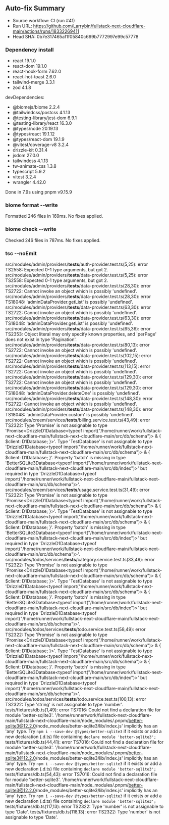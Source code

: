 ## Auto-fix Summary
- Source workflow: CI (run #41)
- Run URL: https://github.com/Larrybin/fullstack-next-cloudflare-main/actions/runs/18332269411
- Head SHA: 0b7e317465af1f05840c699b7772997e99c57778

### Dependency install
+ react 19.1.0
+ react-dom 19.1.0
+ react-hook-form 7.62.0
+ react-hot-toast 2.6.0
+ tailwind-merge 3.3.1
+ zod 4.1.8

devDependencies:
+ @biomejs/biome 2.2.4
+ @tailwindcss/postcss 4.1.13
+ @testing-library/jest-dom 6.9.1
+ @testing-library/react 16.3.0
+ @types/node 20.19.13
+ @types/react 19.1.12
+ @types/react-dom 19.1.9
+ @vitest/coverage-v8 3.2.4
+ drizzle-kit 0.31.4
+ jsdom 27.0.0
+ tailwindcss 4.1.13
+ tw-animate-css 1.3.8
+ typescript 5.9.2
+ vitest 3.2.4
+ wrangler 4.42.0

Done in 7.9s using pnpm v9.15.9
### biome format --write
Formatted 246 files in 169ms. No fixes applied.
### biome check --write
Checked 246 files in 787ms. No fixes applied.
### tsc --noEmit
src/modules/admin/providers/__tests__/auth-provider.test.ts(5,25): error TS2558: Expected 0-1 type arguments, but got 2.
src/modules/admin/providers/__tests__/data-provider.test.ts(5,25): error TS2558: Expected 0-1 type arguments, but got 2.
src/modules/admin/providers/__tests__/data-provider.test.ts(28,30): error TS2722: Cannot invoke an object which is possibly 'undefined'.
src/modules/admin/providers/__tests__/data-provider.test.ts(28,30): error TS18048: 'adminDataProvider.getList' is possibly 'undefined'.
src/modules/admin/providers/__tests__/data-provider.test.ts(63,30): error TS2722: Cannot invoke an object which is possibly 'undefined'.
src/modules/admin/providers/__tests__/data-provider.test.ts(63,30): error TS18048: 'adminDataProvider.getList' is possibly 'undefined'.
src/modules/admin/providers/__tests__/data-provider.test.ts(65,36): error TS2353: Object literal may only specify known properties, and 'perPage' does not exist in type 'Pagination'.
src/modules/admin/providers/__tests__/data-provider.test.ts(80,13): error TS2722: Cannot invoke an object which is possibly 'undefined'.
src/modules/admin/providers/__tests__/data-provider.test.ts(102,15): error TS2722: Cannot invoke an object which is possibly 'undefined'.
src/modules/admin/providers/__tests__/data-provider.test.ts(113,15): error TS2722: Cannot invoke an object which is possibly 'undefined'.
src/modules/admin/providers/__tests__/data-provider.test.ts(129,30): error TS2722: Cannot invoke an object which is possibly 'undefined'.
src/modules/admin/providers/__tests__/data-provider.test.ts(129,30): error TS18048: 'adminDataProvider.deleteOne' is possibly 'undefined'.
src/modules/admin/providers/__tests__/data-provider.test.ts(148,30): error TS2722: Cannot invoke an object which is possibly 'undefined'.
src/modules/admin/providers/__tests__/data-provider.test.ts(148,30): error TS18048: 'adminDataProvider.custom' is possibly 'undefined'.
src/modules/creem/services/__tests__/billing.service.test.ts(43,49): error TS2322: Type 'Promise<TestDatabase>' is not assignable to type 'Promise<DrizzleD1Database<typeof import("/home/runner/work/fullstack-next-cloudflare-main/fullstack-next-cloudflare-main/src/db/schema")> & { $client: D1Database; }>'.
  Type 'TestDatabase' is not assignable to type 'DrizzleD1Database<typeof import("/home/runner/work/fullstack-next-cloudflare-main/fullstack-next-cloudflare-main/src/db/schema")> & { $client: D1Database; }'.
    Property 'batch' is missing in type 'BetterSQLite3Database<typeof import("/home/runner/work/fullstack-next-cloudflare-main/fullstack-next-cloudflare-main/src/db/index")>' but required in type 'DrizzleD1Database<typeof import("/home/runner/work/fullstack-next-cloudflare-main/fullstack-next-cloudflare-main/src/db/schema")>'.
src/modules/creem/services/__tests__/usage.service.test.ts(31,49): error TS2322: Type 'Promise<TestDatabase>' is not assignable to type 'Promise<DrizzleD1Database<typeof import("/home/runner/work/fullstack-next-cloudflare-main/fullstack-next-cloudflare-main/src/db/schema")> & { $client: D1Database; }>'.
  Type 'TestDatabase' is not assignable to type 'DrizzleD1Database<typeof import("/home/runner/work/fullstack-next-cloudflare-main/fullstack-next-cloudflare-main/src/db/schema")> & { $client: D1Database; }'.
    Property 'batch' is missing in type 'BetterSQLite3Database<typeof import("/home/runner/work/fullstack-next-cloudflare-main/fullstack-next-cloudflare-main/src/db/index")>' but required in type 'DrizzleD1Database<typeof import("/home/runner/work/fullstack-next-cloudflare-main/fullstack-next-cloudflare-main/src/db/schema")>'.
src/modules/todos/services/__tests__/category.service.test.ts(33,49): error TS2322: Type 'Promise<TestDatabase>' is not assignable to type 'Promise<DrizzleD1Database<typeof import("/home/runner/work/fullstack-next-cloudflare-main/fullstack-next-cloudflare-main/src/db/schema")> & { $client: D1Database; }>'.
  Type 'TestDatabase' is not assignable to type 'DrizzleD1Database<typeof import("/home/runner/work/fullstack-next-cloudflare-main/fullstack-next-cloudflare-main/src/db/schema")> & { $client: D1Database; }'.
    Property 'batch' is missing in type 'BetterSQLite3Database<typeof import("/home/runner/work/fullstack-next-cloudflare-main/fullstack-next-cloudflare-main/src/db/index")>' but required in type 'DrizzleD1Database<typeof import("/home/runner/work/fullstack-next-cloudflare-main/fullstack-next-cloudflare-main/src/db/schema")>'.
src/modules/todos/services/__tests__/todo.service.test.ts(58,49): error TS2322: Type 'Promise<TestDatabase>' is not assignable to type 'Promise<DrizzleD1Database<typeof import("/home/runner/work/fullstack-next-cloudflare-main/fullstack-next-cloudflare-main/src/db/schema")> & { $client: D1Database; }>'.
  Type 'TestDatabase' is not assignable to type 'DrizzleD1Database<typeof import("/home/runner/work/fullstack-next-cloudflare-main/fullstack-next-cloudflare-main/src/db/schema")> & { $client: D1Database; }'.
    Property 'batch' is missing in type 'BetterSQLite3Database<typeof import("/home/runner/work/fullstack-next-cloudflare-main/fullstack-next-cloudflare-main/src/db/index")>' but required in type 'DrizzleD1Database<typeof import("/home/runner/work/fullstack-next-cloudflare-main/fullstack-next-cloudflare-main/src/db/schema")>'.
src/modules/todos/services/__tests__/todo.service.test.ts(100,13): error TS2322: Type 'string' is not assignable to type 'number'.
tests/fixtures/db.ts(1,49): error TS7016: Could not find a declaration file for module 'better-sqlite3'. '/home/runner/work/fullstack-next-cloudflare-main/fullstack-next-cloudflare-main/node_modules/.pnpm/better-sqlite3@12.2.0/node_modules/better-sqlite3/lib/index.js' implicitly has an 'any' type.
  Try `npm i --save-dev @types/better-sqlite3` if it exists or add a new declaration (.d.ts) file containing `declare module 'better-sqlite3';`
tests/fixtures/db.ts(44,41): error TS7016: Could not find a declaration file for module 'better-sqlite3'. '/home/runner/work/fullstack-next-cloudflare-main/fullstack-next-cloudflare-main/node_modules/.pnpm/better-sqlite3@12.2.0/node_modules/better-sqlite3/lib/index.js' implicitly has an 'any' type.
  Try `npm i --save-dev @types/better-sqlite3` if it exists or add a new declaration (.d.ts) file containing `declare module 'better-sqlite3';`
tests/fixtures/db.ts(54,43): error TS7016: Could not find a declaration file for module 'better-sqlite3'. '/home/runner/work/fullstack-next-cloudflare-main/fullstack-next-cloudflare-main/node_modules/.pnpm/better-sqlite3@12.2.0/node_modules/better-sqlite3/lib/index.js' implicitly has an 'any' type.
  Try `npm i --save-dev @types/better-sqlite3` if it exists or add a new declaration (.d.ts) file containing `declare module 'better-sqlite3';`
tests/fixtures/db.ts(117,13): error TS2322: Type 'number' is not assignable to type 'Date'.
tests/fixtures/db.ts(118,13): error TS2322: Type 'number' is not assignable to type 'Date'.
